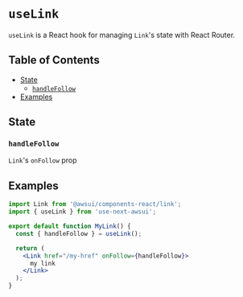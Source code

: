 # `useLink`

`useLink` is a React hook for managing `Link`'s state with React Router.

## Table of Contents

- [State](#state)
  - [`handleFollow`](#handlefollow)
- [Examples](#examples)

## State

### `handleFollow`

`Link`'s `onFollow` prop

## Examples

```jsx
import Link from '@awsui/components-react/link';
import { useLink } from 'use-next-awsui';

export default function MyLink() {
  const { handleFollow } = useLink();

  return (
    <Link href="/my-href" onFollow={handleFollow}>
      my link
    </Link>
  );
}
```

